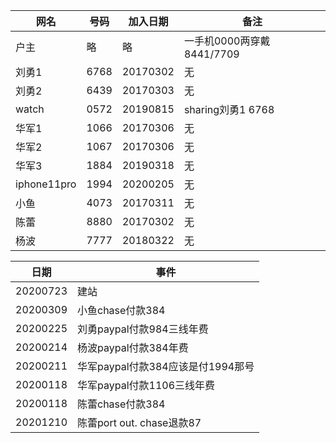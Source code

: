 网名 | 号码 | 加入日期 | 备注
--- | --- | --- | ---
户主|略|略|一手机0000两穿戴8441/7709
刘勇1|6768|20170302|无
刘勇2|6439|20170303|无
watch|0572|20190815|sharing刘勇1 6768
华军1|1066|20170306|无
华军2|1067|20170306|无
华军3|1884|20190318|无
iphone11pro|1994|20200205|无
小鱼|4073|20170311|无
陈蕾|8880|20170302|无
杨波|7777|20180322|无


日期 | 事件
--- | ---
20200723|建站
20200309|小鱼chase付款384
20200225|刘勇paypal付款984三线年费
20200214|杨波paypal付款384年费
20200211|华军paypal付款384应该是付1994那号
20200118|华军paypal付款1106三线年费
20200118|陈蕾chase付款384
20201210|陈蕾port out. chase退款87
